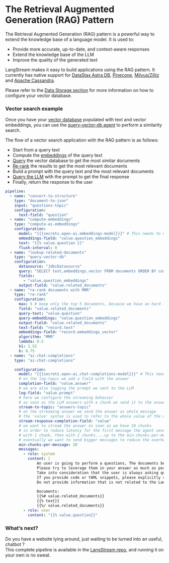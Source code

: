 # The Retrieval Augmented Generation (RAG) Pattern

The Retrieval Augmented Generation (RAG) pattern is a powerful way to extend the knowledge base of a language model. It is used to:
- Provide more accurate, up-to-date, and context-aware responses
- Extend the knowledge base of the LLM
- Improve the quality of the generated text


LangStream makes it easy to build applications using the RAG pattern. It currently has native support for [DataStax Astra DB](https://www.datastax.com/products/vector-search), [Pinecone](https://www.pinecone.io/), [Milvus/Zilliz](https://milvus.io/)
and [Apache Cassandra](https://cassandra.apache.org).&#x20;

Please refer to the [Data Storage section](../configuration-resources/data-storage/README.md) for more information on how to configure your vector database.

### Vector search example

Once you have your [vector database](./vector-databases.md) populated with text and vector embeddings, you can use the [query-vector-db agent](../pipeline-agents/text-processors/query-vector-db.md) to perform a similarity search.


The flow of a vector search application with the RAG pattern is as follows:

- Start from a query text
- Compute the [embeddings](../pipeline-agents/ai-actions/compute-ai-embeddings.md) of the query text
- [Query](../pipeline-agents/text-processors/query-vector-db.md) the vector database to get the most similar documents
- [Re-rank](../pipeline-agents/text-processors/rerank.md) the results to get the most relevant documents
- Build a prompt with the query text and the most relevant documents
- [Query the LLM](../pipeline-agents/ai-actions/ai-chat-completions.md) with the prompt to get the final response
- Finally, return the response to the user

```yaml
pipeline:
  - name: "convert-to-structure"
    type: "document-to-json"
    input: "questions-topic"
    configuration:
      text-field: "question"
  - name: "compute-embeddings"
    type: "compute-ai-embeddings"
    configuration:
      model: "{{{secrets.open-ai.embeddings-model}}}" # This needs to match the name of the model deployment, not the base model
      embeddings-field: "value.question_embeddings"
      text: "{{% value.question }}"
      flush-interval: 0
  - name: "lookup-related-documents"
    type: "query-vector-db"
    configuration:
      datasource: "JdbcDatasource"
      query: "SELECT text,embeddings_vector FROM documents ORDER BY cosine_similarity(embeddings_vector, CAST(? as FLOAT ARRAY)) DESC LIMIT 20"
      fields:
        - "value.question_embeddings"
      output-field: "value.related_documents"
  - name: "re-rank documents with MMR"
    type: "re-rank"
    configuration:
      max: 5 # keep only the top 5 documents, because we have an hard limit on the prompt size
      field: "value.related_documents"
      query-text: "value.question"
      query-embeddings: "value.question_embeddings"
      output-field: "value.related_documents"
      text-field: "record.text"
      embeddings-field: "record.embeddings_vector"
      algorithm: "MMR"
      lambda: 0.5
      k1: 1.52
      b: 0.75
  - name: "ai-chat-completions"
    type: "ai-chat-completions"

    configuration:
      model: "{{{secrets.open-ai.chat-completions-model}}}" # This needs to be set to the model deployment name, not the base name
      # on the log-topic we add a field with the answer
      completion-field: "value.answer"
      # we are also logging the prompt we sent to the LLM
      log-field: "value.prompt"
      # here we configure the streaming behavior
      # as soon as the LLM answers with a chunk we send it to the answers-topic
      stream-to-topic: "answers-topic"
      # on the streaming answer we send the answer as whole message
      # the 'value' syntax is used to refer to the whole value of the message
      stream-response-completion-field: "value"
      # we want to stream the answer as soon as we have 20 chunks
      # in order to reduce latency for the first message the agent sends the first message
      # with 1 chunk, then with 2 chunks....up to the min-chunks-per-message value
      # eventually we want to send bigger messages to reduce the overhead of each message on the topic
      min-chunks-per-message: 20
      messages:
        - role: system
          content: |
              An user is going to perform a questions, The documents below may help you in answering to their questions.
              Please try to leverage them in your answer as much as possible.
              Take into consideration that the user is always asking questions about the LangStream project.
              If you provide code or YAML snippets, please explicitly state that they are examples.
              Do not provide information that is not related to the LangStream project.
            
              Documents:
              {{%# value.related_documents}}
              {{% text}}
              {{%/ value.related_documents}}
        - role: user
          content: "{{% value.question}}"          
```


### What’s next?

Do you have a website lying around, just waiting to be turned into an useful, chatbot ?\
This complete pipeline is available in the [LangStream repo](https://github.com/LangStream/langstream/tree/main/examples/applications/docker-chatbot), and running it on your own is no sweat.&#x20;


[^1]: 
